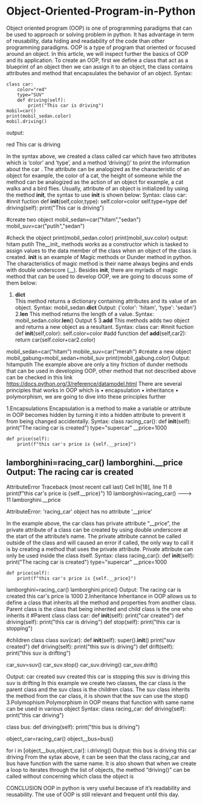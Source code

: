 # Object-Oriented-Program-in-Python

Object oriented program (OOP) is one of programming paradigms that can be used to approach or solving problem in python. It has advantage in term of reusability, data hiding and readability of the code than other programming paradigms. OOP is a type of program that oriented or focused around an object. In this article, we will inspect further the basics of OOP and its application.
To create an OOP, first we define a class that act as a blueprint of an object then we can assign it to an object, the class contains attributes and method that encapsulates the behavior of an object.
Syntax:

    class car:
        color="red"
        type="SUV"
        def driving(self):
            print("This car is driving")
    mobil=car()
    print(mobil_sedan.color)
    mobil.driving()

output:

red
This car is driving

In the syntax above, we created a class called car which have two attributes which is ‘color’ and ‘type’, and a method ‘driving()’ to print the information about the car . The attribute can be analogized as the characteristic of an object for example, the color of a cat, the height of someone while the method can be analogized as the action of an object for example, a cat walks and a bird flies. Usually, attribute of an object is initialized by using the method __init__, the syntax to use __init__ is shown below:
Syntax:
class car:
    #innit fuction
    def __init__(self,color,type):
        self.color=color
        self.type=type
    def driving(self):
        print("This car is driving")

#create two object
mobil_sedan=car("hitam","sedan")
mobil_suv=car("putih","sedan")

#check the object
print(mobil_sedan.color)
print(mobil_suv.color)
output:
hitam
putih
The__init_ methods works as a constructor which is tasked to assign values to the data member of the class when an object of the class is created. __init__ is an example of Magic methods or Dunder method in python. The characteristics of magic method is their name always begins and ends with double underscore (__). Besides __init__, there are myriads of magic method that can be used to develop OOP, we are going to discuss some of them below:
1. __dict__ 	
This method returns a dictionary containing attributes and its value of an object.
Syntax:
mobil_sedan.__dict__
Output:
{'color': 'hitam', 'type': 'sedan'}
2.__len__ 
This method returns the length of a value.
Syntax:
mobil_sedan.color.__len__()
Output
5
3.__add__
This methods adds two object and returns a new object as a resultant.
Syntax:
class car:
    #innit fuction
    def __init__(self,color):
        self.color=color
    #add function
    def __add__(self,car2):
        return car(self.color+car2.color)

mobil_sedan=car("hitam")
mobile_suv=car("merah")
#create a new object 
mobil_gabung=mobil_sedan+mobil_suv
print(mobil_gabung.color)
Output:
hitamputih
The example above are only a tiny friction of dunder methods that can be used in developing OOP, other method that not described above can be checked in this link https://docs.python.org/3/reference/datamodel.html 
There are several principles that works in OOP which is 
•	encapsulation 
•	inheritance 
•	polymorphism, 
we are going to dive into these principles further

1.Encapsulations
Encapsulation is a method to make a variable or attribute  in OOP becomes hidden by turning it into a hidden attribute to prevent it from being changed accidentally. 
Syntax:
class racing_car():
    def __init__(self):
        print("The racing car is created")
    type="supercar"
    __price=1000

    def price(self):
        print(f"this car's price is {self.__price}")
        
lamborghini=racing_car()
lamborghini.__price
Output:
The racing car is created
---------------------------------------------------------------------------
AttributeError                            Traceback (most recent call last)
Cell In[18], line 11
      8         print(f"this car's price is {self.__price}")
     10 lamborghini=racing_car()
---> 11 lamborghini.__price

AttributeError: 'racing_car' object has no attribute '__price'

In the example above, the car class has private attribute “__price”, the private attribute of a class can be created by using double underscore at the start of the attribute’s name. The private attribute cannot be called outside of the class and will caused an error if called, the only way to call it is by creating a method that uses the private attribute. Private attribute can only be used inside the class itself.
Syntax:
class racing_car():
    def __init__(self):
        print("The racing car is created")
    type="supercar"
    __price=1000

    def price(self):
        print(f"this car's price is {self.__price}")
        
lamborghini=racing_car()
lamborghini.price()
Output:
The racing car is created
this car's price is 1000
2.Inheritance
Inheritance in OOP allows us to define a class that inherits all the method and properties from another class. Parent class is the class that being inherited and child class is the one who inherits it
#Parent class
class car:
    def __init__(self):
        print("car created")
    def driving(self):
        print("this car is driving")
    def stop(self):
        print("this car is stopping")
        
#children class
class suv(car):
    def __init__(self):
        super().__init__()
        print("suv created")
    def driving(self):
        print("this suv is driving")
    def drift(self):
        print("this suv is drifting")

car_suv=suv()
car_suv.stop()
car_suv.driving()
car_suv.drift()

Output:
car created
suv created
this car is stopping
this suv is driving
this suv is drifting
In this example we create two classes, the car class is the parent class and the suv class is the children class. The suv class inherits the method from the car class, it is shown that the suv can use the stop()
3.Polymophism
Polymorphism in OOP means that function with same name can be used in various object
Syntax:
class racing_car:
    def driving(self):
        print("this car driving")

class bus:
    def driving(self):
        print("this bus is driving")

object_car=racing_car()
object__bus=bus()

for i in [object__bus,object_car]:
    i.driving()
Output:
this bus is driving
this car driving
From the sytax above, it can be seen that the class racing_car and bus have function with the same name. It is also shown that when we create a loop to iterates through the list of objects, the method “driving()” can be called without concerning which class the object is


CONCLUSION
OOP in python is very useful because of it’s readability and reusability. The use of OOP is still relevant and frequent until this day.
